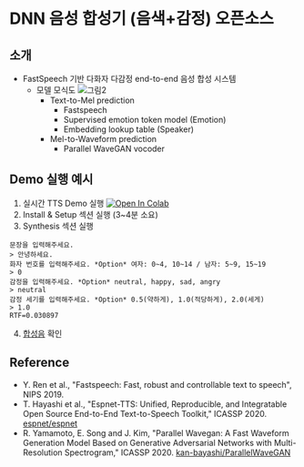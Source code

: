 # DNN 음성 합성기 (음색+감정) 오픈소스
## 소개
+ FastSpeech 기반 다화자 다감정 end-to-end 음성 합성 시스템
  + 모델 모식도
    ![그림2](https://user-images.githubusercontent.com/20178889/96400046-c809f200-120a-11eb-8f5f-13ffd76a0ecb.png)
    + Text-to-Mel prediction
      + Fastspeech 
      + Supervised emotion token model (Emotion)
      + Embedding lookup table (Speaker)
    + Mel-to-Waveform prediction
      + Parallel WaveGAN vocoder
## Demo 실행 예시
1. 실시간 TTS Demo 실행 [![Open In Colab](https://colab.research.google.com/assets/colab-badge.svg)](https://colab.research.google.com/drive/1QpuztZ7fpJ0GHW0WaqXIfuw7nzUtNBY7?usp=sharing)
2. Install & Setup 섹션 실행 (3~4분 소요)
3. Synthesis 섹션 실행
```
문장을 입력해주세요.
> 안녕하세요.
화자 번호를 입력해주세요. *Option* 여자: 0~4, 10~14 / 남자: 5~9, 15~19
> 0
감정을 입력해주세요. *Option* neutral, happy, sad, angry
> neutral
감정 세기를 입력해주세요. *Option* 0.5(약하게), 1.0(적당하게), 2.0(세게)
> 1.0
RTF=0.030897
```
4. [합성음](https://drive.google.com/file/d/1DCNd3HFNW06qS3Xno75o7tVBlycFbbfq/view?usp=sharing) 확인

## Reference
+ Y. Ren et al., "Fastspeech: Fast, robust and controllable text to speech", NIPS 2019.
+ T. Hayashi et al., "Espnet-TTS: Unified, Reproducible, and Integratable Open Source End-to-End Text-to-Speech Toolkit," ICASSP 2020. [espnet/espnet](https://github.com/espnet/espnet)
+ R. Yamamoto, E. Song and J. Kim, "Parallel Wavegan: A Fast Waveform Generation Model Based on Generative Adversarial Networks with Multi-Resolution Spectrogram," ICASSP 2020. [kan-bayashi/ParallelWaveGAN](https://github.com/kan-bayashi/ParallelWaveGAN)
